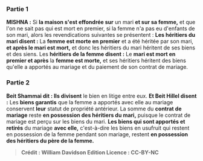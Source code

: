 
### Partie 1
<strong>MISHNA :</strong> Si <b>la maison s'est effondrée sur</b> un mari <b>et sur sa femme,</b> et que l'on ne sait pas qui est mort en premier, si la femme n'a pas eu d'enfants de son mari, alors les revendications suivantes se présentent : <b>Les héritiers du mari disent :</b> La <b>femme est morte en premier</b> et a été héritée par son mari, <b>et après le mari est mort,</b> et donc les héritiers du mari héritent de ses biens et des siens. Les <b>héritiers de la femme disent :</b> Le <b>mari est mort en premier et après</b> la <b>femme est morte,</b> et ses héritiers héritent des biens qu'elle a apportés au mariage et du paiement de son contrat de mariage.

### Partie 2
<b>Beit Shammai dit : Ils divisent</b> le bien en litige entre eux. <b>Et Beit Hillel disent :</b> Les <b>biens garantis</b> que la femme a apportés avec elle au mariage conservent <b>leur</b> statut de propriété antérieur.</b> La somme du <b>contrat de mariage</b> reste <b>en possession des héritiers du mari,</b> puisque le contrat de mariage est perçu sur les biens du mari. <b>Les biens qui sont apportés et retirés</b> du mariage <b>avec elle,</b> c'est-à-dire les biens en usufruit qui restent en possession de la femme pendant son mariage, restent <b>en possession des héritiers du <b>père de la femme</b>.

>Crédit : William Davidson Edition
>Licence : CC-BY-NC